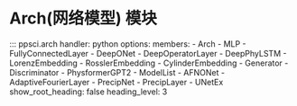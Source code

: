 # Arch(网络模型) 模块

::: ppsci.arch
    handler: python
    options:
      members:
        - Arch
        - MLP
        - FullyConnectedLayer
        - DeepONet
        - DeepOperatorLayer
        - DeepPhyLSTM
        - LorenzEmbedding
        - RosslerEmbedding
        - CylinderEmbedding
        - Generator
        - Discriminator
        - PhysformerGPT2
        - ModelList
        - AFNONet
        - AdaptiveFourierLayer
        - PrecipNet
        - PrecipLayer
        - UNetEx
      show_root_heading: false
      heading_level: 3
